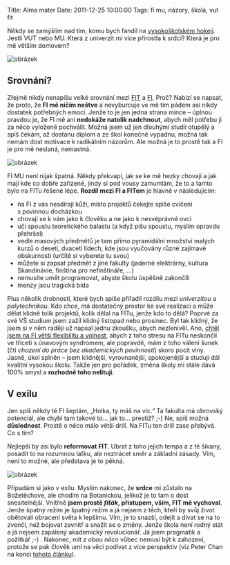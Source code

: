 Title: Alma mater
Date: 2011-12-25 10:00:00
Tags: fi mu, názory, škola, vut fit

Někdy se zamýšlím nad tím, komu bych fandil na [vysokoškolském hokeji](http://hokejovysouboj.cz/). Jestli VUT nebo MU. Která z univerzit mi více přirostla k srdci? Která je pro mě větším domovem?

![obrázek]({filename}/images/158.jpg)

## Srovnání?

Zřejmě nikdy nenapíšu velké srovnání mezi [FIT](https://www.fit.vutbr.cz) a [FI](http://www.fi.muni.cz/). Proč? Nabízí se napsat, že proto, že **FI mě ničím neštve** a nevyburcuje ve mě tím pádem asi nikdy dostatek potřebných emocí. Jenže to je jen jedna strana mince – úplnou pravdou je, že FI mě ani **nedokáže natolik nadchnout**, abych měl potřebu ji za něco vyloženě pochválit. Možná jsem už jen dlouhými studii otupělý a spíš čekám, až dostanu diplom a ze škol konečně vypadnu, možná tak nemám dost motivace k radikálním názorům. Ale možná je to prostě tak a FI je pro mě neslaná, nemastná.

![obrázek]({filename}/images/157.jpg)

FI MU není nijak špatná. Někdy překvapí, jak se ke mě hezky chovají a jak mají kde co dobře zařízené, jindy si pod vousy zamumlám, že to a tamto bylo na FITu řešené lépe. **Rozdíl mezi FI a FITem** je hlavně v následujícím:

-   na FI z vás nesdírají kůži, místo projektů čekejte spíše cvičení s povinnou docházkou
-   chovají se k vám jako k člověku a ne jako k nesvéprávné ovci
-   učí spoustu teoretického balastu (a když píšu spoustu, myslím opravdu přehršel)
-   vedle masových předmětů je tam přímo pyramidální množství malých kurzů o deseti, dvaceti lidech, kde jsou vyučovány různé zajímavé obskurnosti (určitě si vyberete tu svou)
-   můžete si zapsat předmět z jiné fakulty (jaderné elektrárny, kultura Skandinávie, finština pro nefinštináře, …)
-   nemusíte umět programovat, abyste školu úspěšně zakončili
-   menzy jsou tragická bída

Plus několik drobností, které bych spíše přiřadil rozdílu mezi *univerzitou* a *polytechnikou*. Kdo chce, má dostatečný prostor ke své realizaci a může dělat klidně tolik projektů, kolik dělal na FITu, jenže kdo to dělá? Poprvé za své VŠ studium jsem zažil klidný listopad nebo prosinec. Byl tak klidný, že jsem si v něm raději už napsal jednu zkoušku, abych nezlenivěl. Ano, [chtěl jsem na FI větší flexibilitu a volnost]({filename}2011-05-09_byl-jsem-fit.md), abych z toho stresu na FITu neskončil ve třiceti s únavovým syndromem, ale popravdě, mám z toho válení šunek (čti *chození do práce bez akademických povinností*) skoro pocit viny. Jasně, úkol splněn – jsem klidnější, vyrovnanější, spokojenější a studuji dál kvalitní vysokou školu. Takže jen pro pořádek, změna školy mi stále dává 100% smysl a **rozhodně toho nelituji**.

## V exilu

Jen spíš někdy té FI šeptám, „Holka, ty máš na víc.“ Ta fakulta má obrovský potenciál, ale chybí tam takové to… jak to… prestiž? ;-) Ne, spíš možná **důslednost**. Prostě o něco málo větší drill. Na FITu ten drill zase přebývá. Co s tím?

Nejlepší by asi bylo **reformovat FIT**. Ubrat z toho jejich tempa a z té šikany, posadit to na rozumnou laťku, ale neztrácet směr a základní zásady. Vím, není to možné, ale představa je to pěkná.

![obrázek]({filename}/images/156.jpg)

Připadám si jako v exilu. Myslím nakonec, že **srdce** mi zůstalo na Božetěchove, ale chodím na Botanickou, jelikož je to tam o dost snesitelnější. Vnitřně **jsem prostě *fiťák*, přístupem, vším, FIT mě vychoval**. Jenže špatný režim je špatný režim a já nejsem z těch, kteří by svůj život obětovali obracení světa k lepšímu. Vím, je to snazší, odejít a dívat se na to zvenčí, než bojovat zevnitř a snažit se o změny. Jenže škola není rodný stát a já nejsem zapálený akademický revolucionář. Já jsem pragmatik a požitkář ;-) . Nakonec, mít *z obou něco* vůbec nemusí být k zahození, protože se pak člověk umí na věci podívat z více perspektiv (viz Peter Chan na konci [tohoto článku](http://www.super.cz/7395-thajske-pc-air-obsluhuji-transsexualni-chlapci.html)).
